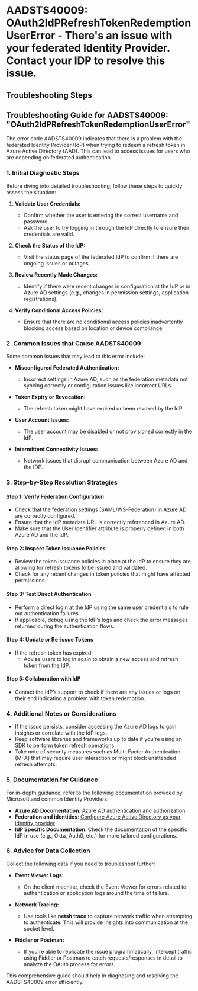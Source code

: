 # AADSTS40009: OAuth2IdPRefreshTokenRedemptionUserError - There's an issue with your federated Identity Provider. Contact your IDP to resolve this issue.


## Troubleshooting Steps
## Troubleshooting Guide for AADSTS40009: "OAuth2IdPRefreshTokenRedemptionUserError"

The error code AADSTS40009 indicates that there is a problem with the federated Identity Provider (IdP) when trying to redeem a refresh token in Azure Active Directory (AAD). This can lead to access issues for users who are depending on federated authentication.

### 1. Initial Diagnostic Steps

Before diving into detailed troubleshooting, follow these steps to quickly assess the situation:

1. **Validate User Credentials:**
   - Confirm whether the user is entering the correct username and password.
   - Ask the user to try logging in through the IdP directly to ensure their credentials are valid.

2. **Check the Status of the IdP:**
   - Visit the status page of the federated IdP to confirm if there are ongoing issues or outages.

3. **Review Recently Made Changes:**
   - Identify if there were recent changes in configuration at the IdP or in Azure AD settings (e.g., changes in permission settings, application registrations).

4. **Verify Conditional Access Policies:**
   - Ensure that there are no conditional access policies inadvertently blocking access based on location or device compliance.

### 2. Common Issues that Cause AADSTS40009

Some common issues that may lead to this error include:

- **Misconfigured Federated Authentication:**
  - Incorrect settings in Azure AD, such as the federation metadata not syncing correctly or configuration issues like incorrect URLs.

- **Token Expiry or Revocation:**
  - The refresh token might have expired or been revoked by the IdP.

- **User Account Issues:**
  - The user account may be disabled or not provisioned correctly in the IdP.

- **Intermittent Connectivity Issues:**
  - Network issues that disrupt communication between Azure AD and the IDP.

### 3. Step-by-Step Resolution Strategies

#### Step 1: Verify Federation Configuration

- Check that the federation settings (SAML/WS-Federation) in Azure AD are correctly configured.
- Ensure that the IdP metadata URL is correctly referenced in Azure AD.
- Make sure that the User Identifier attribute is properly defined in both Azure AD and the IdP.

#### Step 2: Inspect Token Issuance Policies

- Review the token issuance policies in place at the IdP to ensure they are allowing for refresh tokens to be issued and validated.
- Check for any recent changes in token policies that might have affected permissions.

#### Step 3: Test Direct Authentication

- Perform a direct login at the IdP using the same user credentials to rule out authentication failures.
- If applicable, debug using the IdP’s logs and check the error messages returned during the authentication flows.

#### Step 4: Update or Re-issue Tokens

- If the refresh token has expired:
  - Advise users to log in again to obtain a new access and refresh token from the IdP.

#### Step 5: Collaboration with IdP

- Contact the IdP’s support to check if there are any issues or logs on their end indicating a problem with token redemption.

### 4. Additional Notes or Considerations

- If the issue persists, consider accessing the Azure AD logs to gain insights or correlate with the IdP logs.
- Keep software libraries and frameworks up to date if you're using an SDK to perform token refresh operations.
- Take note of security measures such as Multi-Factor Authentication (MFA) that may require user interaction or might block unattended refresh attempts.

### 5. Documentation for Guidance

For in-depth guidance, refer to the following documentation provided by Microsoft and common Identity Providers:

- **Azure AD Documentation**: [Azure AD authentication and authorization](https://docs.microsoft.com/en-us/azure/active-directory/develop/authentication-scenarios)
- **Federation and identities**: [Configure Azure Active Directory as your identity provider](https://docs.microsoft.com/en-us/azure/active-directory/develop/active-directory-identityprovider)
- **IdP Specific Documentation**: Check the documentation of the specific IdP in use (e.g., Okta, Auth0, etc.) for more tailored configurations.

### 6. Advice for Data Collection

Collect the following data if you need to troubleshoot further:

- **Event Viewer Logs:**
  - On the client machine, check the Event Viewer for errors related to authentication or application logs around the time of failure.

- **Network Tracing:**
  - Use tools like **netsh trace** to capture network traffic when attempting to authenticate. This will provide insights into communication at the socket level.

- **Fiddler or Postman:**
  - If you're able to replicate the issue programmatically, intercept traffic using Fiddler or Postman to catch requests/responses in detail to analyze the OAuth process for errors.

This comprehensive guide should help in diagnosing and resolving the AADSTS40009 error efficiently.